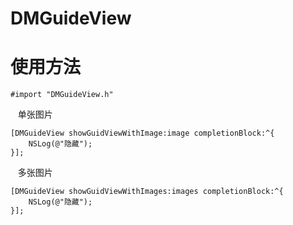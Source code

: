 # DMGuideView


# 使用方法
    #import "DMGuideView.h"
    
    单张图片
    
    [DMGuideView showGuidViewWithImage:image completionBlock:^{
        NSLog(@"隐藏");
    }];
    
    多张图片
    
    [DMGuideView showGuidViewWithImages:images completionBlock:^{
        NSLog(@"隐藏");
    }];


